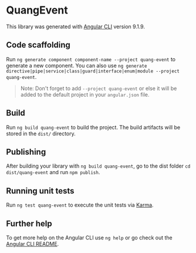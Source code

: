 # QuangEvent

This library was generated with [Angular CLI](https://github.com/angular/angular-cli) version 9.1.9.

## Code scaffolding

Run `ng generate component component-name --project quang-event` to generate a new component. You can also use `ng generate directive|pipe|service|class|guard|interface|enum|module --project quang-event`.
> Note: Don't forget to add `--project quang-event` or else it will be added to the default project in your `angular.json` file. 

## Build

Run `ng build quang-event` to build the project. The build artifacts will be stored in the `dist/` directory.

## Publishing

After building your library with `ng build quang-event`, go to the dist folder `cd dist/quang-event` and run `npm publish`.

## Running unit tests

Run `ng test quang-event` to execute the unit tests via [Karma](https://karma-runner.github.io).

## Further help

To get more help on the Angular CLI use `ng help` or go check out the [Angular CLI README](https://github.com/angular/angular-cli/blob/master/README.md).
